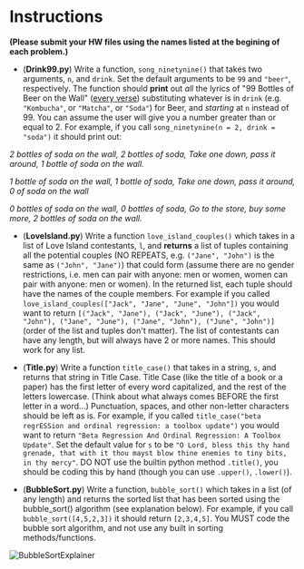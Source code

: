 # Instructions

**(Please submit your HW files using the names listed at the begining of each problem.)**

- (**Drink99.py**) Write a function, `song_ninetynine()` that takes two arguments, `n`, and `drink`. Set the default arguments to be `99` and `"beer"`, respectively. The function should **print** out *all* the lyrics of "99 Bottles of Beer on the Wall" ([every verse](https://www.99-bottles-of-beer.net/lyrics.html)) substituting whatever is in `drink` (e.g. `"Kombucha"`, or `"Matcha"`, or `"Soda"`) for Beer, and *starting* at `n` instead of 99. You can assume the user will give you a number greater than or equal to 2. For example, if you call `song_ninetynine(n = 2, drink = "soda")` it should print out:

*2 bottles of soda on the wall, 2 bottles of soda,*
*Take one down, pass it around, 1 bottle of soda on the wall.*

*1 bottle of soda on the wall, 1 bottle of soda,*
*Take one down, pass it around, 0 of soda on the wall*

*0 bottles of soda on the wall, 0 bottles of soda,*
*Go to the store, buy some more, 2 bottles of soda on the wall.*

- (**LoveIsland.py**) Write a function `love_island_couples()` which takes in a list of Love Island contestants, `l`, and **returns** a list of tuples containing all the potential couples (NO REPEATS, e.g. `("Jane", "John")` is the same as `("John", "Jane")`) that could form (assume there are no gender restrictions, i.e. men can pair with anyone: men or women, women can pair with anyone: men or women). In the returned list, each tuple should have the names of the couple members. For example if you called `love_island_couples(["Jack", "Jane", "June", "John"])` you would want to return `[("Jack", "Jane"), ("Jack", "June"), ("Jack", "John"), ("Jane", "June"), ("Jane", "John"), ("June", "John")]` (order of the list and tuples don't matter). The list of contestants can have any length, but will always have 2 or more names. This should work for any list.

- (**Title.py**) Write a function `title_case()` that takes in a string, `s`, and returns that string in Title Case. Title Case (like the title of a book or a paper) has the first letter of every word capitalized, and the rest of the letters lowercase. (Think about what always comes BEFORE the first letter in a word...) Punctuation, spaces, and other non-letter characters should be left as is. For example, if you called `title_case("beta regrESSion and ordinal regression: a toolbox update")` you would want to return `"Beta Regression And Ordinal Regression: A Toolbox Update"`. Set the default value for `s` to be `"O Lord, bless this thy hand grenade, that with it thou mayst blow thine enemies to tiny bits, in thy mercy"`. DO NOT use the builtin python method `.title()`, you should be coding this by hand (though you can use `.upper()`, `.lower()`).

- (**BubbleSort.py**) Write a function, `bubble_sort()` which takes in a list (of any length) and returns the sorted list that has been sorted using the bubble_sort() algorithm (see explanation below). For example, if you call `bubble_sort([4,5,2,3])` it should return `[2,3,4,5]`. You MUST code the bubble sort algorithm, and not use any built in sorting methods/functions.

<img src="https://drive.google.com/uc?export=view&id=1_FbXZMrWxu7bWkxMpW6RBvx6poTNpCsk" alt="BubbleSortExplainer"/>

